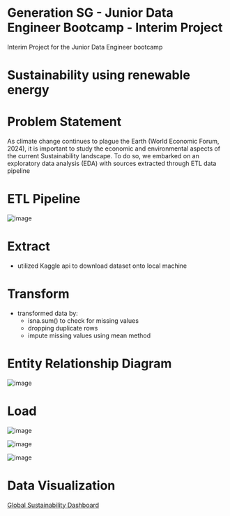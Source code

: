 
# Generation SG - Junior Data Engineer Bootcamp - Interim Project
Interim Project for the Junior Data Engineer bootcamp

# Sustainability using renewable energy

# Problem Statement
As climate change continues to plague the Earth (World Economic Forum, 2024),  it is important to study the economic and environmental aspects of the current Sustainability landscape. To do so, we embarked on an exploratory data analysis (EDA) with sources extracted through ETL data pipeline

# ETL Pipeline
![image](https://github.com/user-attachments/assets/b377c1b8-f876-4214-813a-7c0be4243ef0)

# Extract
- utilized Kaggle api to download dataset onto local machine

# Transform
- transformed data by:
  - isna.sum() to check for missing values
  - dropping duplicate rows
  - impute missing values using mean method

# Entity Relationship Diagram
![image](https://github.com/user-attachments/assets/dd099a28-8124-4585-8474-8a8bebedcb2b)

# Load
![image](https://github.com/user-attachments/assets/a7c7bf72-a2c9-4d02-bd38-a445af5d4d94)

![image](https://github.com/user-attachments/assets/f085743c-ef1a-407a-94ec-3d6614806f43)

![image](https://github.com/user-attachments/assets/48e08087-bc18-4a3e-90fc-3f2227c94e18)

# Data Visualization
[Global Sustainability Dashboard](https://public.tableau.com/views/GlobalSustainability_17244000995580/JDEinterimproject?:language=en-GB&:sid=&:redirect=auth&:display_count=n&:origin=viz_share_link)
